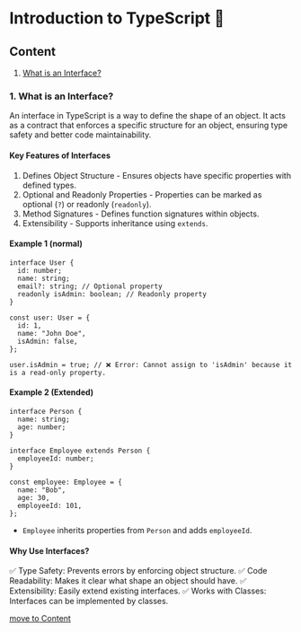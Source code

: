 # Introduction to TypeScript 📘

## Content
1. [What is an Interface?](https://github.com/ShyamGit01/CodeBooks/edit/main/TypeScript/QnA.md#1-what-is-an-interface)


### 1. What is an Interface?
An interface in TypeScript is a way to define the shape of an object. It acts as a contract that enforces a specific structure for an object, ensuring type safety and better code maintainability.

#### Key Features of Interfaces
1. Defines Object Structure - Ensures objects have specific properties with defined types.
2. Optional and Readonly Properties - Properties can be marked as optional (`?`) or readonly (`readonly`).
3. Method Signatures - Defines function signatures within objects.
4. Extensibility - Supports inheritance using `extends`.

#### Example 1 (normal)
```
interface User {
  id: number;
  name: string;
  email?: string; // Optional property
  readonly isAdmin: boolean; // Readonly property
}

const user: User = {
  id: 1,
  name: "John Doe",
  isAdmin: false,
};

user.isAdmin = true; // ❌ Error: Cannot assign to 'isAdmin' because it is a read-only property.
```

#### Example 2 (Extended)
```
interface Person {
  name: string;
  age: number;
}

interface Employee extends Person {
  employeeId: number;
}

const employee: Employee = {
  name: "Bob",
  age: 30,
  employeeId: 101,
};
```
- `Employee` inherits properties from `Person` and adds `employeeId`.

####  Why Use Interfaces?
✅ Type Safety: Prevents errors by enforcing object structure.
✅ Code Readability: Makes it clear what shape an object should have.
✅ Extensibility: Easily extend existing interfaces.
✅ Works with Classes: Interfaces can be implemented by classes.


[move to Content](https://github.com/ShyamGit01/CodeBooks/blob/main/TypeScript/QnA.md#content)
